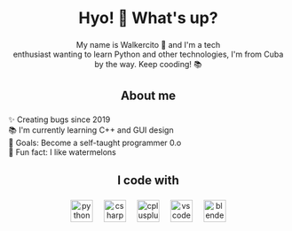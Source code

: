 <h1 align="center">Hyo! 👋 What's up?</h1>

###

<p align="center">My name is Walkercito 🍉 and I'm a tech <br>enthusiast wanting to learn Python and other technologies, I'm from Cuba  by the way. Keep cooding! 📚</p>

###

<h2 align="center">About me</h2>

###

<p align="left">✨ Creating bugs since 2019<br>📚 I'm currently learning C++ and GUI design<br>🎯 Goals: Become a self-taught programmer 0.o<br>🍉 Fun fact: I like watermelons</p>

###

<h2 align="center">I code with</h2>

###

<div align="center">
  <img src="https://cdn.jsdelivr.net/gh/devicons/devicon/icons/python/python-original.svg" height="40" alt="python logo"  />
  <img width="12" />
  <img src="https://cdn.jsdelivr.net/gh/devicons/devicon/icons/csharp/csharp-original.svg" height="40" alt="csharp logo"  />
  <img width="12" />
  <img src="https://cdn.jsdelivr.net/gh/devicons/devicon/icons/cplusplus/cplusplus-original.svg" height="40" alt="cplusplus logo"  />
  <img width="12" />
  <img src="https://cdn.jsdelivr.net/gh/devicons/devicon/icons/vscode/vscode-original.svg" height="40" alt="vscode logo"  />
  <img width="12" />
  <img src="https://cdn.jsdelivr.net/gh/devicons/devicon/icons/blender/blender-original.svg" height="40" alt="blender logo"  />
</div>

###
